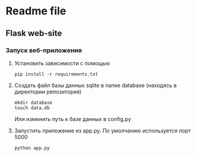 # Readme file

## Flask web-site

### Запуск веб-приложения

 1. Установить зависимости с помощью
    
        pip install -r requirements.txt

 2. Создать файл базы данных sqlite в папке database (находясь в директории репозитория)
 
        mkdir database
        touch data.db
    Или изменить путь к базе данных в config.py
 3. Запустить приложение из app.py. По умолчанию используется порт 5000
        
        python app.py

